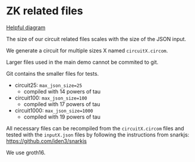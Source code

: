 # ZK related files

[Helpful diagram](https://file.notion.so/f/s/d08b94e9-ceac-4497-97b4-be481ea5f014/Untitled.png?id=4edc02c2-caf1-47b5-9084-664d56e87382&table=block&spaceId=49789257-8634-4c86-a9e2-dcecb65edf1c&expirationTimestamp=1682116775286&signature=Lbun12RN0PDWBRfxUByA5IReWqFuSMKccOuD-JU0vTo)

The size of our circuit related files scales with the size of the JSON input.

We generate a circuit for multiple sizes X named `circuitX.circom`.

Larger files used in the main demo cannot be commited to git. 

Git contains the smaller files for tests. 

- circuit25: `max_json_size=25`
    - compiled with 14 powers of tau
- circuit100: `max_json_size=100`
    - compiled with 17 powers of tau
- circuit1000: `max_json_size=1000`
    - compiled with 19 powers of tau


All necessary files can be recompiled from the `circuitX.circom` files and tested with the `inputX.json` files by following the instructions from snarkjs: 
https://github.com/iden3/snarkjs


We use groth16.
